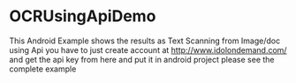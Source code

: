 # OCRUsingApiDemo
This Android Example shows the results as Text Scanning from Image/doc using Api
you have to just create account at http://www.idolondemand.com/  and get the api key from here and put it in android project please see the complete example
